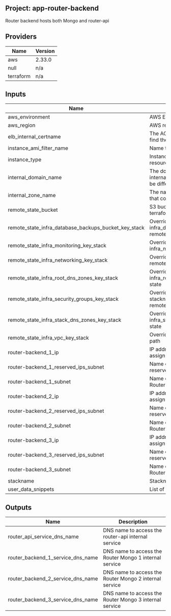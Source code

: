 ## Project: app-router-backend

Router backend hosts both Mongo and router-api

## Providers

| Name | Version |
|------|---------|
| aws | 2.33.0 |
| null | n/a |
| terraform | n/a |

## Inputs

| Name | Description | Type | Default | Required |
|------|-------------|------|---------|:-----:|
| aws\_environment | AWS Environment | `string` | n/a | yes |
| aws\_region | AWS region | `string` | `"eu-west-1"` | no |
| elb\_internal\_certname | The ACM cert domain name to find the ARN of | `string` | n/a | yes |
| instance\_ami\_filter\_name | Name to use to find AMI images | `string` | `""` | no |
| instance\_type | Instance type used for EC2 resources | `string` | `"t2.medium"` | no |
| internal\_domain\_name | The domain name of the internal DNS records, it could be different from the zone name | `string` | n/a | yes |
| internal\_zone\_name | The name of the Route53 zone that contains internal records | `string` | n/a | yes |
| remote\_state\_bucket | S3 bucket we store our terraform state in | `string` | n/a | yes |
| remote\_state\_infra\_database\_backups\_bucket\_key\_stack | Override stackname path to infra\_database\_backups\_bucket remote state | `string` | `""` | no |
| remote\_state\_infra\_monitoring\_key\_stack | Override stackname path to infra\_monitoring remote state | `string` | `""` | no |
| remote\_state\_infra\_networking\_key\_stack | Override infra\_networking remote state path | `string` | `""` | no |
| remote\_state\_infra\_root\_dns\_zones\_key\_stack | Override stackname path to infra\_root\_dns\_zones remote state | `string` | `""` | no |
| remote\_state\_infra\_security\_groups\_key\_stack | Override infra\_security\_groups stackname path to infra\_vpc remote state | `string` | `""` | no |
| remote\_state\_infra\_stack\_dns\_zones\_key\_stack | Override stackname path to infra\_stack\_dns\_zones remote state | `string` | `""` | no |
| remote\_state\_infra\_vpc\_key\_stack | Override infra\_vpc remote state path | `string` | `""` | no |
| router-backend\_1\_ip | IP address of the private IP to assign to the instance | `string` | n/a | yes |
| router-backend\_1\_reserved\_ips\_subnet | Name of the subnet to place the reserved IP of the instance | `string` | n/a | yes |
| router-backend\_1\_subnet | Name of the subnet to place the Router Mongo 1 | `string` | n/a | yes |
| router-backend\_2\_ip | IP address of the private IP to assign to the instance | `string` | n/a | yes |
| router-backend\_2\_reserved\_ips\_subnet | Name of the subnet to place the reserved IP of the instance | `string` | n/a | yes |
| router-backend\_2\_subnet | Name of the subnet to place the Router Mongo 2 | `string` | n/a | yes |
| router-backend\_3\_ip | IP address of the private IP to assign to the instance | `string` | n/a | yes |
| router-backend\_3\_reserved\_ips\_subnet | Name of the subnet to place the reserved IP of the instance | `string` | n/a | yes |
| router-backend\_3\_subnet | Name of the subnet to place the Router Mongo 3 | `string` | n/a | yes |
| stackname | Stackname | `string` | n/a | yes |
| user\_data\_snippets | List of user-data snippets | `list` | n/a | yes |

## Outputs

| Name | Description |
|------|-------------|
| router\_api\_service\_dns\_name | DNS name to access the router-api internal service |
| router\_backend\_1\_service\_dns\_name | DNS name to access the Router Mongo 1 internal service |
| router\_backend\_2\_service\_dns\_name | DNS name to access the Router Mongo 2 internal service |
| router\_backend\_3\_service\_dns\_name | DNS name to access the Router Mongo 3 internal service |

